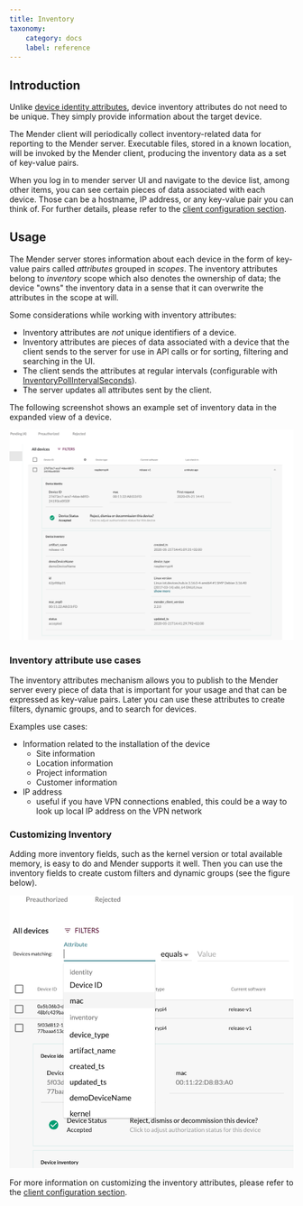 ```yaml
---
title: Inventory
taxonomy:
    category: docs
    label: reference
---
```


## Introduction

Unlike [device identity attributes](../07.Identity/docs.md), device inventory attributes
do not need to be unique. They simply provide information about the target device.

The Mender client will periodically collect inventory-related data for reporting
to the Mender server. Executable files, stored in a known location, will be
invoked by the Mender client, producing the inventory data as a set of key-value
pairs.

When you log in to mender server UI and navigate to the device list, among other items,
you can see certain pieces of data associated with each device. Those can be
a hostname, IP address, or any key-value pair you can think of. For further details,
please refer to the [client configuration section](../../05.Client-configuration/04.Inventory).

## Usage

The Mender server stores information about each device in the form of key-value pairs
called *attributes* grouped in *scopes*. The inventory attributes belong
to *inventory* scope which also denotes the ownership of data; the device
"owns" the inventory data in a sense that it can overwrite the attributes
in the scope at will.

Some considerations while working with inventory attributes:
* Inventory attributes are _not_ unique identifiers of a device.
* Inventory attributes are pieces of data associated with a device that the client
  sends to the server for use in API calls or for sorting, filtering and searching
  in the UI.
* The client sends the attributes at regular intervals
  (configurable with [InventoryPollIntervalSeconds](../../05.Client-configuration/05.Configuration-file/50.Configuration-options/docs.md#InventoryPollIntervalSeconds)).
* The server updates all attributes sent by the client.

The following screenshot shows an example set of inventory data in the expanded view
of a device.

![inventory](inventory.png)

### Inventory attribute use cases

The inventory attributes mechanism allows you to publish to the Mender server every
piece of data that is important for your usage and that can be expressed as
key-value pairs. Later you can use these attributes to create filters, dynamic groups,
and to search for devices.

Examples use cases:
* Information related to the installation of the device
  * Site information
  * Location information
  * Project information
  * Customer information
* IP address
  * useful if you have VPN connections enabled, this could be a way to look up local IP address on the VPN network

### Customizing Inventory

Adding more inventory fields, such as the kernel version or total available
memory, is easy to do and Mender supports it well. Then you can use the inventory
fields to create custom filters and dynamic groups (see the figure below).

![filters](filters.png)

For more information on customizing the inventory attributes,
please refer to the [client configuration section](../../05.Client-configuration/04.Inventory).
